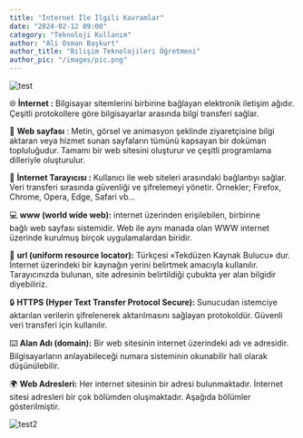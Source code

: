 ```yaml
---
title: "İnternet İle İlgili Kavramlar"
date: "2024-02-12 09:00"
category: "Teknoloji Kullanım"
author: "Ali Osman Başkurt"
author_title: "Bilişim Teknolojileri Öğretmeni"
author_pic: "/images/pic.png"
---
```


![test](/images/teknoloji.png)

🌐 **İnternet :** Bilgisayar sitemlerini birbirine bağlayan elektronik iletişim ağıdır. Çeşitli protokollere göre bilgisayarlar arasında bilgi transferi sağlar.

📄 **Web sayfası** : Metin, görsel ve animasyon şeklinde ziyaretçisine bilgi aktaran veya hizmet sunan sayfaların tümünü kapsayan bir doküman topluluğudur. Tamamı bir web sitesini oluşturur ve çeşitli programlama dilleriyle oluşturulur.

📲 **İnternet Tarayıcısı :** Kullanıcı ile web siteleri arasındaki bağlantıyı sağlar. Veri transferi sırasında güvenliği ve şifrelemeyi yönetir. Örnekler; Firefox, Chrome, Opera, Edge, Safari vb...

💻 **www (world wide web):** internet üzerinden erişilebilen, birbirine bağlı web sayfası sistemidir. Web ile aynı manada olan WWW internet üzerinde kurulmuş birçok uygulamalardan biridir.

📇 **url (uniform resource locator):** Türkçesi «Tekdüzen Kaynak Bulucu» dur. İnternet üzerindeki bir kaynağın yerini belirtmek amacıyla kullanılır. Tarayıcınızda bulunan, site adresinin belirtildiği çubukta yer alan bilgidir diyebiliriz.

🔒 **HTTPS (Hyper Text Transfer Protocol Secure):** Sunucudan istemciye aktarılan verilerin şifrelenerek aktarılmasını sağlayan protokoldür. Güvenli veri transferi için kullanılır.

⌨️ **Alan Adı (domain):** Bir web sitesinin internet üzerindeki adı ve adresidir. Bilgisayarların anlayabileceği numara sisteminin okunabilir hali olarak düşünülebilir.

🌍 **Web Adresleri:** Her internet sitesinin bir adresi bulunmaktadır. İnternet sitesi adresleri bir çok bölümden oluşmaktadır. Aşağıda bölümler gösterilmiştir.

![test2](/images/webadresleri.png)
